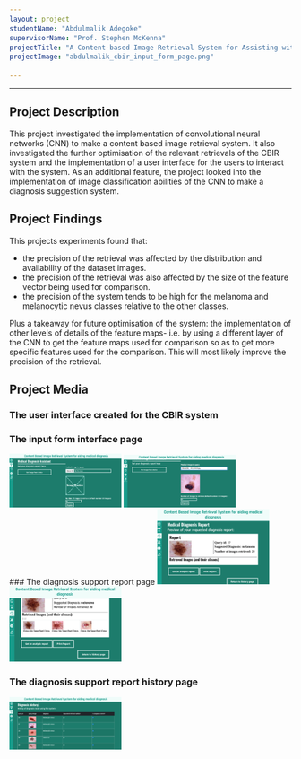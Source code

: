```yaml
---
layout: project
studentName: "Abdulmalik Adegoke"
supervisorName: "Prof. Stephen McKenna"
projectTitle: "A Content-based Image Retrieval System for Assisting with Medical Diagnosis"
projectImage: "abdulmalik_cbir_input_form_page.png"

---
```


<hr>

## Project Description
This project investigated the implementation of convolutional neural networks (CNN) to make a content based image retrieval system. It also investigated the further optimisation of the relevant retrievals of the CBIR system and the implementation of a user interface for the users to interact with the system. As an additional feature, the project looked into the implementation of image classification abilities of the CNN to make a diagnosis suggestion system.

## Project Findings
This projects experiments found that:
- the precision of the retrieval was affected by the distribution and availability of the dataset images.
- the precision of the retrieval was also affected by the size of the feature vector being used for comparison.
- the precision of the system tends to be high for the melanoma and melanocytic nevus classes relative to the other classes.

Plus a takeaway for future optimisation of the system: the implementation of other levels of details of the feature maps- i.e. by using a different layer of the CNN to get the feature maps used for comparison so as to get more specific features used for the comparison. This will most likely improve the precision of the retrieval.

## Project Media
### The user interface created for the CBIR system
### The input form interface page
<!-- ![CBIR UI Form](../project_images/abdulmalik_cbir_form_page.png) -->
<img src="../project_images/abdulmalik_cbir_form_page.png" alt="CBIR UI Form" width="200"/>

<!-- ![CBIR UI input Form](../project_images/abdulmalik_cbir_input_form_page.png) -->
<img src="../project_images/abdulmalik_cbir_input_form_page.png" alt="CBIR UI input Form" width="200"/>
<br>
### The diagnosis support report page
<!-- ![CBIR UI Report_Page](../project_images/abdulmalik_cbir_report_page_.png) -->
<img src="../project_images/abdulmalik_cbir_report_page_.png" alt="CBIR UI Report_Page" width="200"/>

<!-- ![CBIR UI Report_Page](../project_images/abdulmalik_cbir_report_page.png) -->
<img src="../project_images/abdulmalik_cbir_report_page.png" alt="CBIR UI Report_Page" width="200"/>

### The diagnosis support report history page
<!-- ![CBIR UI Report_History_Page](../project_images/abdulmalik_cbir_report_history_page.png) -->
<img src="../project_images/abdulmalik_cbir_report_history_page.png" alt="CBIR UI Report_History_Page" width="200"/>
<br>

